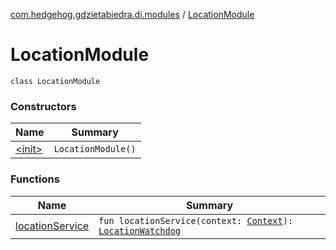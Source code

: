 [com.hedgehog.gdzietabiedra.di.modules](../index.md) / [LocationModule](./index.md)

# LocationModule

`class LocationModule`

### Constructors

| Name | Summary |
|---|---|
| [&lt;init&gt;](-init-.md) | `LocationModule()` |

### Functions

| Name | Summary |
|---|---|
| [locationService](location-service.md) | `fun locationService(context: `[`Context`](https://developer.android.com/reference/android/content/Context.html)`): `[`LocationWatchdog`](../../com.hedgehog.gdzietabiedra.appservice/-location-watchdog/index.md) |
